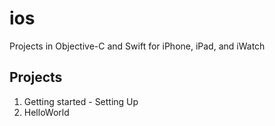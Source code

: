 # ios
Projects in Objective-C and Swift for iPhone, iPad, and iWatch
## Projects
1. Getting started - Setting Up
2. HelloWorld

















